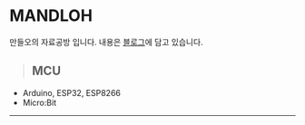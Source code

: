 # MANDLOH
만들오의 자료공방 입니다.
내용은 [블로그]에 담고 있습니다. 

> ## MCU
* Arduino, ESP32, ESP8266
* Micro:Bit
* * *
[블로그]:  https://mandloh.tistory.com
